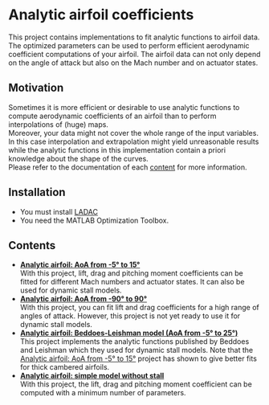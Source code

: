 # Analytic airfoil coefficients

This project contains implementations to fit analytic functions to airfoil data.
The optimized parameters can be used to perform efficient aerodynamic coefficient computations of your airfoil.
The airfoil data can not only depend on the angle of attack but also on the Mach number and on actuator states.

## Motivation

Sometimes it is more efficient or desirable to use analytic functions to compute aerodynamic coefficients of an airfoil
than to perform interpolations of (huge) maps.  
Moreover, your data might not cover the whole range of the input variables.
In this case interpolation and extrapolation might yield unreasonable results while the analytic
functions in this implementation contain a priori knowledge about the shape of the curves.  
Please refer to the documentation of each [content](#contents) for more information.

## Installation

- You must install [LADAC](../../../README.md)
- You need the MATLAB Optimization Toolbox.


## Contents

- [**Analytic airfoil: AoA from -5° to 15°**](analytic_05_15_alpha)  
With this project, lift, drag and pitching moment coefficients can be fitted for different Mach numbers and actuator states.
It can also be used for dynamic stall models.
- [**Analytic airfoil: AoA from -90° to 90°**](analytic_90_90_al)  
With this project, you can fit lift and drag coefficients for a high range of angles of attack.
However, this project is not yet ready to use it for dynamic stall models.
- [**Analytic airfoil: Beddoes-Leishman model (AoA from -5° to 25°)**](analytic_BL_alpha)  
This project implements the analytic functions published by Beddoes and Leishman which they used for dynamic stall models.
Note that the [Analytic airfoil: AoA from -5° to 15°](analytic_05_15_alpha) project has shown to give better fits for thick cambered airfoils.
- [**Analytic airfoil: simple model without stall**](analytic_simple)  
With this project, the lift, drag and pitching moment coefficient can be computed with a minimum number of parameters.
